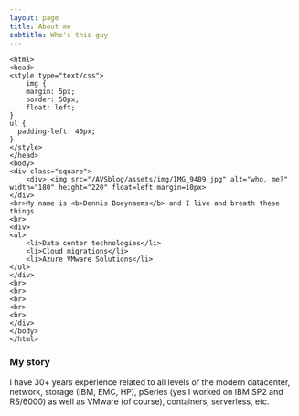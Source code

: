 ```yaml
---
layout: page
title: About me
subtitle: Who's this guy
---
```

    <html>
    <head>
    <style type="text/css">
        img {
        margin: 5px;
        border: 50px;
        float: left;
    }
    ul {
      padding-left: 40px;
    }
    </style>
    </head>
    <body>
    <div class="square">
        <div> <img src="/AVSblog/assets/img/IMG_9409.jpg" alt="who, me?" width="180" height="220" float=left margin=10px>
    </div>
    <br>My name is <b>Dennis Boeynaems</b> and I live and breath these things 
    <br>
    <div>
    <ul>
        <li>Data center technologies</li>  
        <li>Cloud migrations</li>
        <li>Azure VMware Solutions</li>
    </ul>
    </div>
    <br>
    <br>
    <br>
    <br>
    <br>
    </div>
    </body>
    </html>







### My story

I have 30+ years experience related to all levels of the modern datacenter, network, storage (IBM, EMC, HP), pSeries (yes I worked on IBM SP2 and RS/6000) as well as VMware (of course), containers, serverless, etc.
